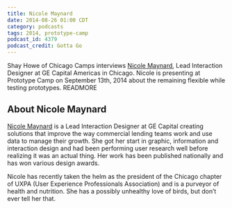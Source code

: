 ```yaml
---
title: Nicole Maynard
date: 2014-08-26 01:00 CDT
category: podcasts
tags: 2014, prototype-camp
podcast_id: 4379
podcast_credit: Gotta Go
---
```


Shay Howe of Chicago Camps interviews <a href="https://twitter.com/punkynixter" rel="nofollow">Nicole Maynard</a>, Lead Interaction Designer at GE Capital Americas in Chicago. Nicole is presenting at Prototype Camp on September 13th, 2014 about the remaining flexible while testing prototypes. READMORE

## About Nicole Maynard

<a href="http://www.nb-studio.com/" rel="nofollow">Nicole Maynard</a> is a Lead Interaction Designer at GE Capital creating solutions that improve the way commercial lending teams work and use data to manage their growth. She got her start in graphic, information and interaction design and had been performing user research well before realizing it was an actual thing. Her work has been published nationally and has won various design awards.

Nicole has recently taken the helm as the president of the Chicago chapter of UXPA (User Experience Professionals Association) and is a purveyor of health and nutrition. She has a possibly unhealthy love of birds, but don&#8217;t ever tell her that.
